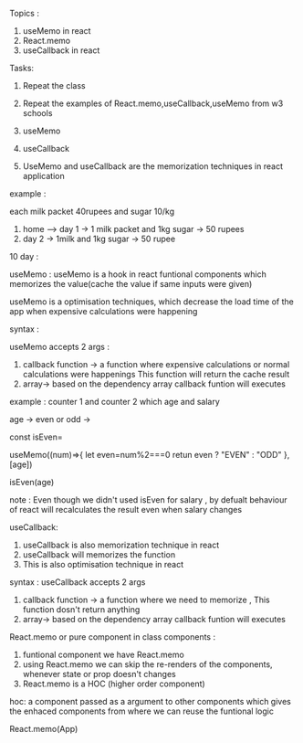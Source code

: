 Topics :

1. useMemo in react
2. React.memo
3. useCallback in react

Tasks:

1. Repeat the class
2. Repeat the examples of React.memo,useCallback,useMemo from w3 schools

3. useMemo
4. useCallback

5. UseMemo and useCallback are the memorization techniques in react application

example :

each milk packet 40rupees and sugar 10/kg

1. home --> day 1 -> 1 milk packet and 1kg sugar -> 50 rupees
2. day 2 -> 1milk and 1kg sugar -> 50 rupee

10 day :

useMemo : useMemo is a hook in react funtional components which memorizes the value(cache the value if same inputs were given)

useMemo is a optimisation techniques, which decrease the load time of the app when expensive calculations were happening

syntax :

useMemo accepts 2 args :

1. callback function -> a function where expensive calculations or normal calculations were happenings
   This function will return the cache result
2. array-> based on the dependency array callback funtion will executes

example : counter 1 and counter 2 which age and salary

age -> even or odd ->

const isEven=

useMemo((num)=>{
let even=num%2===0
retun even ? "EVEN" : "ODD"
},[age])

isEven(age)

note : Even though we didn't used isEven for salary , by defualt behaviour of react will recalculates the result even when salary changes

useCallback:

1. useCallback is also memorization technique in react
2. useCallback will memorizes the function
3. This is also optimisation technique in react

syntax : useCallback accepts 2 args

1. callback function -> a function where we need to memorize , This function dosn't return anything
2. array-> based on the dependency array callback funtion will executes

React.memo or pure component in class components :

1. funtional component we have React.memo
2. using React.memo we can skip the re-renders of the components, whenever state or prop doesn't changes
3. React.memo is a HOC (higher order component)

hoc: a component passed as a argument to other components which gives the enhaced components from where we can reuse the funtional logic

React.memo(App)
